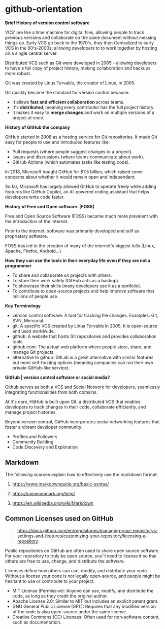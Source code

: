 # github-orientation
**Brief History of version control software**

VCS' are like a time machine for digital files, allowing people to track previous versions and collaborate on the same document without messing things up.
Early VCS go back to the 1970's, they then Centralized to early VCS in the 90's-2000s; allowing developers to to work together by hosting on a single central server.

Distributed VCS such as Git were developed in 2005 - allowing developers to have a full copy of project history, making collaboration and backups more robust.

Git was created by Linus Torvalds, the creator of Linux, in 2005.

Git quickly became the standard for version control because:
* It allows **fast and efficient collaboration** across teams.
* It's **distributed**, meaning every contributor has the full project history.
* It makes it easy to **merge changes** and work on multiple versions of a project at once.


**History of GitHub the company**

GitHub started in 2008 as a hosting service for Git repositories. It made Git easy for people to use and introduced features like:

* Pull requests (where people suggest changes to a project).
* Issues and discussions (where teams communicate about work).
* GitHub Actions (which automates tasks like testing code).

In 2018, Microsoft bought GitHub for $7.5 billion, which raised some concerns about whether it would remain open and independent. 

So far, Microsoft has largely allowed GitHub to operate freely while adding features like GitHub Copilot, an AI-powered coding assistant that helps developers write code faster.

**History of Free and Open software. [FOSS]**

Free and Open Source Software (FOSS) became much more prevelent with the introduction of the internet.

Prior to the internet, software was primarily developed and solf as proprietary software.

FOSS has led to the creation of many of the internet's biggest tolls (Linux, Apache, Firefox, Android...)




**How they can use the tools in their everyday life even if they are not a programmer**

* To share and collaborate on projects with others.
* To store their work safely (GitHub acts as a backup).
* To showcase their skills (many developers use it as a portfolio).
* To contribute to open-source projects and help improve software that millions of people use.



**Key Terminology**


* version control software: A tool for tracking file changes. Examples: Git, SVN, Mercurial.
* git: A specific VCS created by Linus Torvalds in 2005. It is open-source and used worldwide.
* github: A website that hosts Git repositories and provides collaboration tools.
* github.com: The actual web platform where people store, share, and manage Git projects.
* alternative to github: GitLab is a great alternative with similar features but more self-hosting options (meaning companies can run their own private GitHub-like service).

**GitHub | version control software or social media?**

Github serves as both a VCS and Social Network for developers, seamlessly integrating functionalities from both domains.

At it's core, HitHub is built upon Git, a distributed VCS that enables developers to track changes in their code, collaborate efficiently,
and manage project histories.

Beyond version control, GitHub incorporates social networking features that foster a vibrant developer community:
* Profiles and Followers
* Community Building
* Code Discovery and Exploration


## Markdown

The following sources explain how to effectively use the markdown format:

1. https://www.markdownguide.org/basic-syntax/

2. https://commonmark.org/help/

3. https://en.wikipedia.org/wiki/Markdown


## Common Licenses used on GitHub

> https://docs.github.com/en/repositories/managing-your-repositorys-settings-and-features/customizing-your-repository/licensing-a-repository

Public repositories on GitHub are often used to share open source software. For your repository to truly be open source, you'll need to license it so that others are free to use, change, and distribute the software.

Licenses define how others can use, modify, and distribute your code.
Without a license your code is not legally open-source, and people might be hesitant to use or contribute to your project.

* MIT License (Permissive): Anyone can use, modify, and distribute the code, as long as they credit the original author.
* Apache License 2.0: Similar to MIT but includes an explicit patent grant.
* GNU General Public License (GPL): Requires that any modified version of the code is also open-source under the same license.
* Creative Commons (CC) Licenses: Often used for non-software content, such as documentation.
